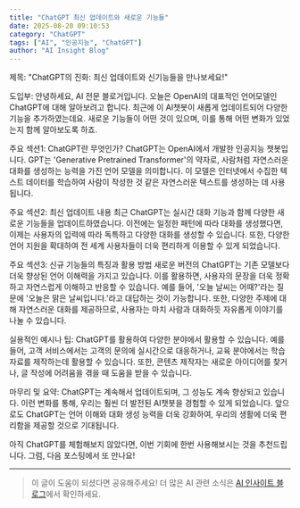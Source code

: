 ```yaml
---
title: "ChatGPT 최신 업데이트와 새로운 기능들"
date: 2025-08-20 09:10:53
category: "ChatGPT"
tags: ["AI", "인공지능", "ChatGPT"]
author: "AI Insight Blog"
---
```


제목: "ChatGPT의 진화: 최신 업데이트와 신기능들을 만나보세요!"

도입부:
안녕하세요, AI 전문 블로거입니다. 오늘은 OpenAI의 대표적인 언어모델인 ChatGPT에 대해 알아보려고 합니다. 최근에 이 AI챗봇이 새롭게 업데이트되어 다양한 기능을 추가하였는데요. 새로운 기능들이 어떤 것이 있으며, 이를 통해 어떤 변화가 있었는지 함께 알아보도록 하죠.

주요 섹션1: ChatGPT란 무엇인가?
ChatGPT는 OpenAI에서 개발한 인공지능 챗봇입니다. GPT는 'Generative Pretrained Transformer'의 약자로, 사람처럼 자연스러운 대화를 생성하는 능력을 가진 언어 모델을 의미합니다. 이 모델은 인터넷에서 수집한 텍스트 데이터를 학습하여 사람이 작성한 것 같은 자연스러운 텍스트를 생성하는 데 사용됩니다.

주요 섹션2: 최신 업데이트 내용
최근 ChatGPT는 실시간 대화 기능과 함께 다양한 새로운 기능들을 업데이트하였습니다. 이전에는 일정한 패턴에 따라 대화를 생성했다면, 이제는 사용자의 입력에 따라 독특하고 다양한 대화를 생성할 수 있습니다. 또한, 다양한 언어 지원을 확대하여 전 세계 사용자들이 더욱 편리하게 이용할 수 있게 되었습니다.

주요 섹션3: 신규 기능들의 특징과 활용 방법
새로운 버전의 ChatGPT는 기존 모델보다 더욱 향상된 언어 이해력을 가지고 있습니다. 이를 활용하면, 사용자의 문장을 더욱 정확하고 자연스럽게 이해하고 반응할 수 있습니다. 예를 들어, '오늘 날씨는 어때?'라는 질문에 '오늘은 맑은 날씨입니다.'라고 대답하는 것이 가능합니다. 또한, 다양한 주제에 대해 자연스러운 대화를 제공하므로, 사용자는 마치 사람과 대화하듯 자유롭게 이야기를 나눌 수 있습니다.

실용적인 예시나 팁:
ChatGPT를 활용하여 다양한 분야에서 활용할 수 있습니다. 예를 들어, 고객 서비스에서는 고객의 문의에 실시간으로 대응하거나, 교육 분야에서는 학습 자료를 제작하는데 활용할 수 있습니다. 또한, 콘텐츠 제작자는 새로운 아이디어를 찾거나, 글 작성에 어려움을 겪을 때 도움을 받을 수 있습니다.

마무리 및 요약:
ChatGPT는 계속해서 업데이트되며, 그 성능도 계속 향상되고 있습니다. 이런 변화를 통해, 우리는 훨씬 더 발전된 AI챗봇을 경험할 수 있게 되었습니다. 앞으로도 ChatGPT는 언어 이해와 대화 생성 능력을 더욱 강화하여, 우리의 생활에 더욱 편리함을 제공할 것으로 기대됩니다. 

아직 ChatGPT를 체험해보지 않았다면, 이번 기회에 한번 사용해보시는 것을 추천드립니다. 그럼, 다음 포스팅에서 또 만나요!


---

> 이 글이 도움이 되셨다면 공유해주세요! 
> 더 많은 AI 관련 소식은 [AI 인사이트 블로그](https://tonyhwang1004.github.io/ai-insight-blog)에서 확인하세요.
